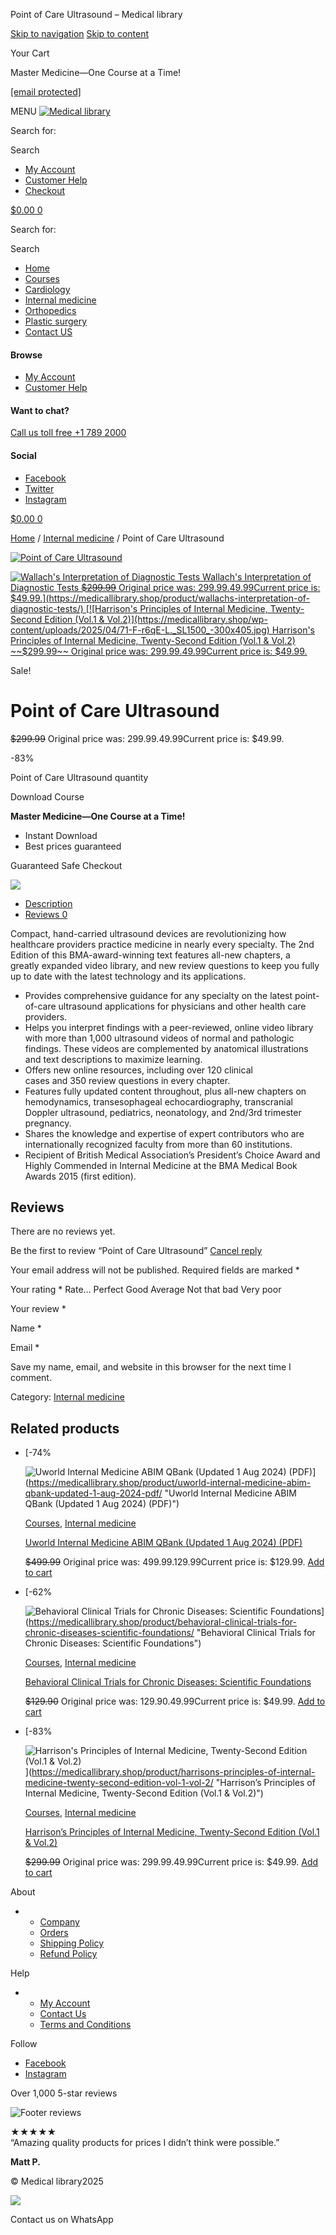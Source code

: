 Point of Care Ultrasound – Medical library








[Skip to navigation](#site-navigation)
[Skip to content](#content)

Your Cart

Master Medicine—One Course at a Time!

[[email protected]](/cdn-cgi/l/email-protection)

MENU
[![Medical library](https://medicallibrary.shop/wp-content/uploads/2025/04/logo-med.png)](https://medicallibrary.shop/)

Search for:

Search

* [My Account](https://medicallibrary.shop/my-account/)
* [Customer Help](https://medicallibrary.shop/contact-us-2/)
* [Checkout](https://medicallibrary.shop/checkout/)



[$0.00
0](# "View your shopping cart")

Search for:

Search

* [Home](https://medicallibrary.shop/)
* [Courses](https://medicallibrary.shop/product-category/courses/)
* [Cardiology](https://medicallibrary.shop/product-category/cardiology/)
* [Internal medicine](https://medicallibrary.shop/product-category/internal-medicine/)
* [Orthopedics](https://medicallibrary.shop/product-category/orthopedics/)
* [Plastic surgery](https://medicallibrary.shop/product-category/plastic-surgery/)
* [Contact US](https://medicallibrary.shop/contact-us-2/)

#### Browse

* [My Account](#)
* [Customer Help](#)

#### Want to chat?

[Call us toll free +1 789 2000](tel:1-789-2000)

#### Social

* [Facebook](#)
* [Twitter](#)
* [Instagram](#)

[$0.00
0](# "View your shopping cart")

[Home](https://medicallibrary.shop) / [Internal medicine](https://medicallibrary.shop/product-category/internal-medicine/) / Point of Care Ultrasound

[![Point of Care Ultrasound](https://medicallibrary.shop/wp-content/uploads/2025/04/616nqzU6xML._SL1125_.jpg)](https://medicallibrary.shop/wp-content/uploads/2025/04/616nqzU6xML._SL1125_.jpg)

[![Wallach's Interpretation of Diagnostic Tests](https://medicallibrary.shop/wp-content/uploads/2025/04/81SHY3j4u6L._SL1500_-300x450.jpg) Wallach's Interpretation of Diagnostic Tests
~~$299.99~~ Original price was: $299.99.$49.99Current price is: $49.99.](https://medicallibrary.shop/product/wallachs-interpretation-of-diagnostic-tests/)
[![Harrison's Principles of Internal Medicine, Twenty-Second Edition (Vol.1 & Vol.2)](https://medicallibrary.shop/wp-content/uploads/2025/04/71-F-r6qE-L._SL1500_-300x405.jpg) Harrison's Principles of Internal Medicine, Twenty-Second Edition (Vol.1 & Vol.2)
~~$299.99~~ Original price was: $299.99.$49.99Current price is: $49.99.](https://medicallibrary.shop/product/harrisons-principles-of-internal-medicine-twenty-second-edition-vol-1-vol-2/)

Sale!

Point of Care Ultrasound
========================

~~$299.99~~ Original price was: $299.99.$49.99Current price is: $49.99.

-83%

Point of Care Ultrasound quantity

Download Course

**Master Medicine—One Course at a Time!**

* Instant Download
* Best prices guaranteed

Guaranteed Safe Checkout

![](https://themedemo.commercegurus.com/shoptimizer-demodata/wp-content/uploads/sites/53/2018/07/trust-symbols_a.jpg)

* [Description](#tab-description)
* [Reviews 0](#tab-reviews)

Compact, hand-carried ultrasound devices are revolutionizing how healthcare providers practice medicine in nearly every specialty. The 2nd Edition of this BMA-award-winning text features all-new chapters, a greatly expanded video library, and new review questions to keep you fully up to date with the latest technology and its applications.

* Provides comprehensive guidance for any specialty on the latest point-of-care ultrasound applications for physicians and other health care providers.
* Helps you interpret findings with a peer-reviewed, online video library with more than 1,000 ultrasound videos of normal and pathologic findings. These videos are complemented by anatomical illustrations and text descriptions to maximize learning.
* Offers new online resources, including over 120 clinical cases and 350 review questions in every chapter.
* Features fully updated content throughout, plus all-new chapters on hemodynamics, transesophageal echocardiography, transcranial Doppler ultrasound, pediatrics, neonatology, and 2nd/3rd trimester pregnancy.
* Shares the knowledge and expertise of expert contributors who are internationally recognized faculty from more than 60 institutions.
* Recipient of British Medical Association’s President’s Choice Award and Highly Commended in Internal Medicine at the BMA Medical Book Awards 2015 (first edition).

Reviews
-------

There are no reviews yet.

Be the first to review “Point of Care Ultrasound” [Cancel reply](/product/point-of-care-ultrasound/#respond)

Your email address will not be published. Required fields are marked \*

Your rating \*
Rate…
Perfect
Good
Average
Not that bad
Very poor

Your review \*

Name \*

Email \*

Save my name, email, and website in this browser for the next time I comment.

Category: [Internal medicine](https://medicallibrary.shop/product-category/internal-medicine/)

Related products
----------------

* [-74%

  ![Uworld Internal Medicine ABIM QBank (Updated 1 Aug 2024) (PDF)](https://medicallibrary.shop/wp-content/uploads/2025/04/Untitled123-300x169.jpg)](https://medicallibrary.shop/product/uworld-internal-medicine-abim-qbank-updated-1-aug-2024-pdf/ "Uworld Internal Medicine ABIM QBank (Updated 1 Aug 2024) (PDF)")

  [Courses](https://medicallibrary.shop/product-category/courses/), [Internal medicine](https://medicallibrary.shop/product-category/internal-medicine/)

  [Uworld Internal Medicine ABIM QBank (Updated 1 Aug 2024) (PDF)](https://medicallibrary.shop/product/uworld-internal-medicine-abim-qbank-updated-1-aug-2024-pdf/)

  ~~$499.99~~ Original price was: $499.99.$129.99Current price is: $129.99.
  [Add to cart](?add-to-cart=203)
* [-62%

  ![Behavioral Clinical Trials for Chronic Diseases: Scientific Foundations](https://medicallibrary.shop/wp-content/uploads/2025/04/51RDomD-SZL._SL1245_-300x452.jpg)](https://medicallibrary.shop/product/behavioral-clinical-trials-for-chronic-diseases-scientific-foundations/ "Behavioral Clinical Trials for Chronic Diseases: Scientific Foundations")

  [Courses](https://medicallibrary.shop/product-category/courses/), [Internal medicine](https://medicallibrary.shop/product-category/internal-medicine/)

  [Behavioral Clinical Trials for Chronic Diseases: Scientific Foundations](https://medicallibrary.shop/product/behavioral-clinical-trials-for-chronic-diseases-scientific-foundations/)

  ~~$129.90~~ Original price was: $129.90.$49.99Current price is: $49.99.
  [Add to cart](?add-to-cart=76)
* [-83%

  ![Harrison's Principles of Internal Medicine, Twenty-Second Edition (Vol.1 & Vol.2)](https://medicallibrary.shop/wp-content/uploads/2025/04/71-F-r6qE-L._SL1500_-300x405.jpg)](https://medicallibrary.shop/product/harrisons-principles-of-internal-medicine-twenty-second-edition-vol-1-vol-2/ "Harrison’s Principles of Internal Medicine, Twenty-Second Edition (Vol.1 & Vol.2)")

  [Courses](https://medicallibrary.shop/product-category/courses/), [Internal medicine](https://medicallibrary.shop/product-category/internal-medicine/)

  [Harrison’s Principles of Internal Medicine, Twenty-Second Edition (Vol.1 & Vol.2)](https://medicallibrary.shop/product/harrisons-principles-of-internal-medicine-twenty-second-edition-vol-1-vol-2/)

  ~~$299.99~~ Original price was: $299.99.$49.99Current price is: $49.99.
  [Add to cart](?add-to-cart=69)

About

* + [Company](https://medicallibrary.shop/about-us/)
  + [Orders](https://medicallibrary.shop/my-account/orders/)
  + [Shipping Policy](https://medicallibrary.shop/shipping-policy/)
  + [Refund Policy](https://medicallibrary.shop/refund-policy/)

Help

* + [My Account](#)
  + [Contact Us](#)
  + [Terms and Conditions](https://medicallibrary.shop/terms-and-conditions/)

Follow

* [Facebook](#)
* [Instagram](#)

Over 1,000 5-star reviews

![Footer reviews](https://themedemo.commercegurus.com/shoptimizer-demodata/wp-content/uploads/sites/53/2023/05/footer_reviews.jpg)

★★★★★  
“Amazing quality products for prices I didn’t think were possible.”

**Matt P.**



© Medical library2025

![](https://themedemo.commercegurus.com/shoptimizer-demodata/wp-content/uploads/sites/53/2018/05/credit-cards.png)





Contact us on WhatsApp